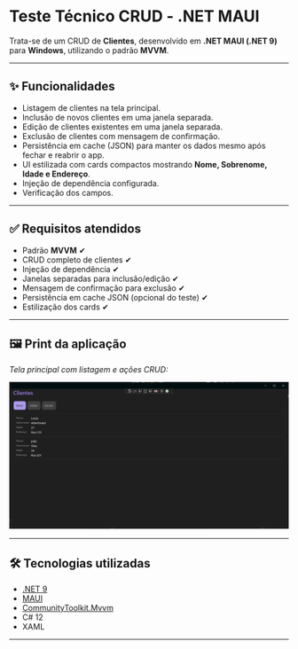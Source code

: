 # Teste Técnico CRUD - .NET MAUI

Trata-se de um CRUD de **Clientes**, desenvolvido em **.NET MAUI (.NET 9)** para **Windows**, utilizando o padrão **MVVM**.

---

## ✨ Funcionalidades

- Listagem de clientes na tela principal.  
- Inclusão de novos clientes em uma janela separada.  
- Edição de clientes existentes em uma janela separada.  
- Exclusão de clientes com mensagem de confirmação.  
- Persistência em cache (JSON) para manter os dados mesmo após fechar e reabrir o app.  
- UI estilizada com cards compactos mostrando **Nome, Sobrenome, Idade e Endereço**.  
- Injeção de dependência configurada.
- Verificação dos campos.

---

## ✅ Requisitos atendidos

- Padrão **MVVM** ✔  
- CRUD completo de clientes ✔  
- Injeção de dependência ✔  
- Janelas separadas para inclusão/edição ✔  
- Mensagem de confirmação para exclusão ✔  
- Persistência em cache JSON (opcional do teste) ✔  
- Estilização dos cards ✔

---

## 🖼️ Print da aplicação

_Tela principal com listagem e ações CRUD:_

![Tela Principal](Print/telaprincipal.png)

---

## 🛠️ Tecnologias utilizadas

- [.NET 9](https://dotnet.microsoft.com/)  
- [MAUI](https://learn.microsoft.com/dotnet/maui/)  
- [CommunityToolkit.Mvvm](https://learn.microsoft.com/dotnet/communitytoolkit/mvvm/)  
- C# 12  
- XAML  

---
